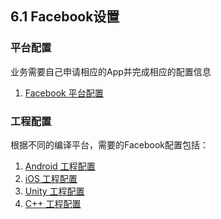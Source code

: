 ## 6.1 Facebook设置


### 平台配置

业务需要自己申请相应的App并完成相应的配置信息

1. [Facebook 平台配置](Facebook/developers.md)

### 工程配置
根据不同的编译平台，需要的Facebook配置包括：

1. [Android 工程配置](Facebook/android.md)
2. [iOS 工程配置](Facebook/ios.md)
3. [Unity 工程配置](Facebook/unity.md)
4. [C++ 工程配置](Facebook/cpp.md) 